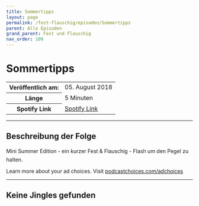 ```yaml
---
title: Sommertipps
layout: page
permalink: /fest-flauschig/episoden/Sommertipps
parent: Alle Episoden
grand_parent: Fest und Flauschig
nav_order: 109
---
```


# Sommertipps
<table class="resp-table dcf-table dcf-table-responsive dcf-table-bordered dcf-table-striped dcf-w-100%">
                    <tbody>
                        <tr>
                            <th scope="row">Veröffentlich am:</th>
                            <td data-label="Veröffentlich am:">05. August 2018</td>
                        </tr>
                        <tr>
                            <th scope="row">Länge </th>
                            <td data-label="Länge ">5 Minuten</td>
                        </tr><tr>
                                <th scope="row">Spotify Link</th>
                                <td data-label="Spotify Link"><a href="https://open.spotify.com/episode/5eKsL9Bu1PjEpJok8lOcaz">Spotify Link</a></td>
                            </tr></tbody>
                </table>

***

## Beschreibung der Folge

<div>
Mini Summer Edition - ein kurzer Fest &amp; Flauschig - Flash um den Pegel zu halten.<p> </p><p>Learn more about your ad choices. Visit <a href="https://podcastchoices.com/adchoices">podcastchoices.com/adchoices</a></p>  
</div>

***

## Keine Jingles gefunden